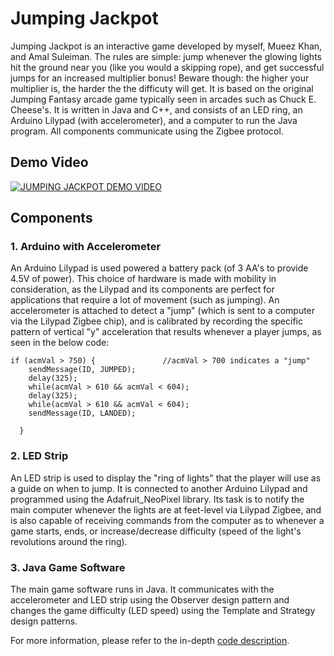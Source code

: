 # Jumping Jackpot

Jumping Jackpot is an interactive game developed by myself, Mueez Khan, and Amal Suleiman. The rules are simple: jump whenever the glowing lights hit the ground near you (like you would a skipping rope), and get successful jumps for an increased multiplier bonus! Beware though: the higher your multiplier is, the harder the the difficuty will get. It is based on the original Jumping Fantasy arcade game typically seen in arcades such as Chuck E. Cheese's. It is written in Java and C++, and consists of an LED ring, an Arduino Lilypad (with accelerometer), and a computer to run the Java program. All components communicate using the Zigbee protocol. 

## Demo Video

[![JUMPING JACKPOT DEMO VIDEO](http://img.youtube.com/vi/aGGAnzD7eyI/0.jpg)](http://www.youtube.com/watch?v=p5mK1N_8moQ)

## Components

### 1. Arduino with Accelerometer
An Arduino Lilypad is used powered a battery pack (of 3 AA's to provide 4.5V of power). This choice of hardware is made with mobility in consideration, as the Lilypad and its components are perfect for applications that require a lot of movement (such as jumping). An accelerometer is attached to detect a "jump" (which is sent to a computer via the Lilypad Zigbee chip), and is calibrated by recording the specific pattern of vertical "y" acceleration that results whenever a player jumps, as seen in the below code:

```
if (acmVal > 750) {               //acmVal > 700 indicates a "jump"
    sendMessage(ID, JUMPED);
    delay(325);
    while(acmVal > 610 && acmVal < 604);
    delay(325);
    while(acmVal > 610 && acmVal < 604);
    sendMessage(ID, LANDED);

  }
```

### 2. LED Strip
An LED strip is used to display the "ring of lights" that the player will use as a guide on when to jump. It is connected to another Arduino Lilypad and programmed using the Adafruit_NeoPixel library. Its task is to notify the main computer whenever the lights are at feet-level via Lilypad Zigbee, and is also capable of receiving commands from the computer as to whenever a game starts, ends, or increase/decrease difficulty (speed of the light's revolutions around the ring).

### 3. Java Game Software
The main game software runs in Java. It communicates with the accelerometer and LED strip using the Observer design pattern and changes the game difficulty (LED speed) using the Template and Strategy design patterns.

For more information, please refer to the in-depth [code description](../blob/master/Jumping%20Jackpot%20In-Depth%20Code%20Description.docx).

